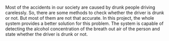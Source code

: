 Most of the accidents in our society are caused by drunk people driving carelessly. So,
there are some methods to check whether the driver is drunk or not. But most of them
are not that accurate. In this project, the whole system provides a better solution for this
problem. The system is capable of detecting the alcohol concentration of the breath out
air of the person and state whether the driver is drunk or not.
